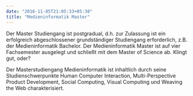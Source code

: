 ```yaml
---
date: "2016-11-05T21:05:33+05:30"
title: "Medieninformatik Master"
---
```


Der Master Studiengang ist postgradual, d.h. zur Zulassung ist ein erfolgreich abgeschlossener grundständiger Studiengang erforderlich, z.B. der Medieninformatik Bachelor. Der Medieninformatik Master ist auf vier Fachsemester ausgelegt und schließt mit dem Master of Science ab. Klingt gut, oder?

Der Masterstudiengang Medieninformatik ist inhaltlich durch seine Studienschwerpunkte Human Computer Interaction,  Multi-Perspective Product Development, Social Computing, Visual Computing und Weaving the Web charakterisiert. 

<!--more-->




